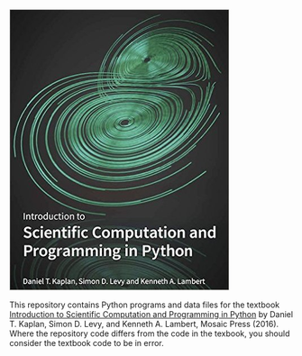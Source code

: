 <img src="iscpp.jpg">

This repository contains Python programs and data files for the textbook
[Introduction to Scientific Computation and Programming in Python](http://project-mosaic-books.com/?page_id=19)
by Daniel T. Kaplan, Simon D. Levy, and Kenneth A. Lambert, Mosaic Press (2016).
Where the repository code differs from the code in the texbook, you should consider
the textbook code to be in error.
